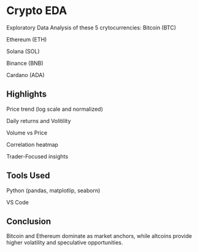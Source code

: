 # Crypto EDA
Exploratory Data Analysis of these 5 crytocurrencies:
Bitcoin (BTC)

Ethereum (ETH)

Solana (SOL)

Binance (BNB)

Cardano (ADA)

## Highlights
Price trend (log scale and normalized)

Daily returns and Volitility

Volume vs Price

Correlation heatmap

Trader-Focused insights

## Tools Used
Python (pandas, matplotlip, seaborn)

VS Code

## Conclusion
Bitcoin and Ethereum dominate as market anchors, while altcoins provide higher volatility and speculative opportunities.
